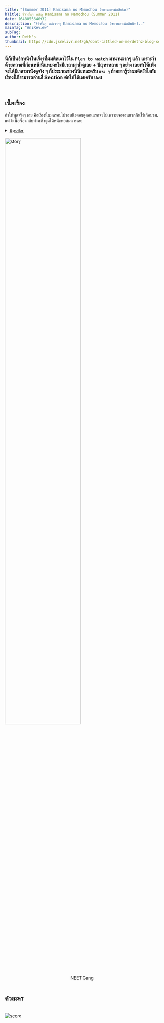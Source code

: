 ```yaml
---
title: "[Summer 2011] Kamisama no Memochou (ขบวนการนักสืบนีท)"
hTitle: รีวิวสั้นๆ หลังดู Kamisama no Memochou (Summer 2011)
date: 1648055640932
description: "รีวิวสั้นๆ หลังจากดู Kamisama no Memochou (ขบวนการนักสืบนีท).."
mainTag: "AniReview"
subTag:
author: Deth's
thumbnail: https://cdn.jsdelivr.net/gh/dont-tattled-on-me/dethz-blog-source@main/aniRev/neet-detective/thumbnail.webp
---
```

### นี่ก็เป็นอีกหนึงในเรื่องที่ผมติดเอาไว้ใน `Plan to watch` มานานมากๆ แล้ว เพราะว่าด้วยความที่ก่อนหน้านี้แทบจะไม่มีเวลามานั่งดูเลย + ปัญหาหลาย ๆ อย่าง เลยทำให้เพิ่งจะได้มีเวลามานั่งดูจริง ๆ ก็ประมาณช่วงนี้นี่แหละครับ `แหะ ๆ` ถ้าอยากรู้ว่าผมคิดยังไงกับเรื่องนี้ก็สามารถอ่านที่ Section ต่อไปได้เลยครับ `UwU`
<br />

## เนื้อเรื่อง
ถ้าให้พูดจริงๆ เลย คือเรืองนี้ผมดรอปไปรอบนึงตอนดูตอนแรกจบไปเพราะเจอตอนแรกกินไปเกือบชม. แต่ว่าเนื้อเรื่องกลับทำมาดึงดูดได้หนักพอสมควรเลย 
<br />

<details>
  <br />
  <summary> <u>Spoiler</u> </summary> 
    โดยเฉพาะในส่วนของตอนสุดท้ายที่เล่นเรื่องเกี่ยวกับพวกขายยาเสพติดที่ชื่อว่า Angel Fix ที่ในเรื่องนั้นแทบจะหาข้อมูลอะไรไม่ได้เลย แต่ว่าสุดท้ายแล้วก็ยังพลิกกลับมาแก้ได้อยู่ดีนั่นแหละครับ
</details>
<br />

<img src="https://cdn.jsdelivr.net/gh/dont-tattled-on-me/dethz-blog-source@main/aniRev/neet-detective/01.jpg" alt="story" class="img-w-desp" width="70%" />
<center>NEET Gang</center>
<br />

## ตัวละคร
<br />

<img src="https://img.shields.io/badge/Score-8%2F10-coral?style=for-the-badge" alt="score">